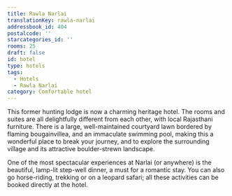 ```yaml
---
title: Rawla Narlai
translationKey: rawla-narlai
addressbook_id: 404
postalcode: ''
starcategories_id: ''
rooms: 25
draft: false
id: hotel
type: hotels
tags:
  - Hotels
  - Rawla Narlai
category: Comfortable hotel
---
```

This former hunting lodge is now a charming heritage hotel. The rooms and suites are all delightfully different from each other, with local Rajasthani furniture. There is a large, well-maintained courtyard lawn bordered by flaming bougainvillea, and an immaculate swimming pool, making this a wonderful place to break your journey, and to explore the surrounding village and its attractive boulder-strewn landscape. 

One of the most spectacular experiences at Narlai (or anywhere) is the beautiful, lamp-lit step-well dinner, a must for a romantic stay. You can also go horse-riding, trekking or on a leopard safari; all these activities can be booked directly at the hotel.